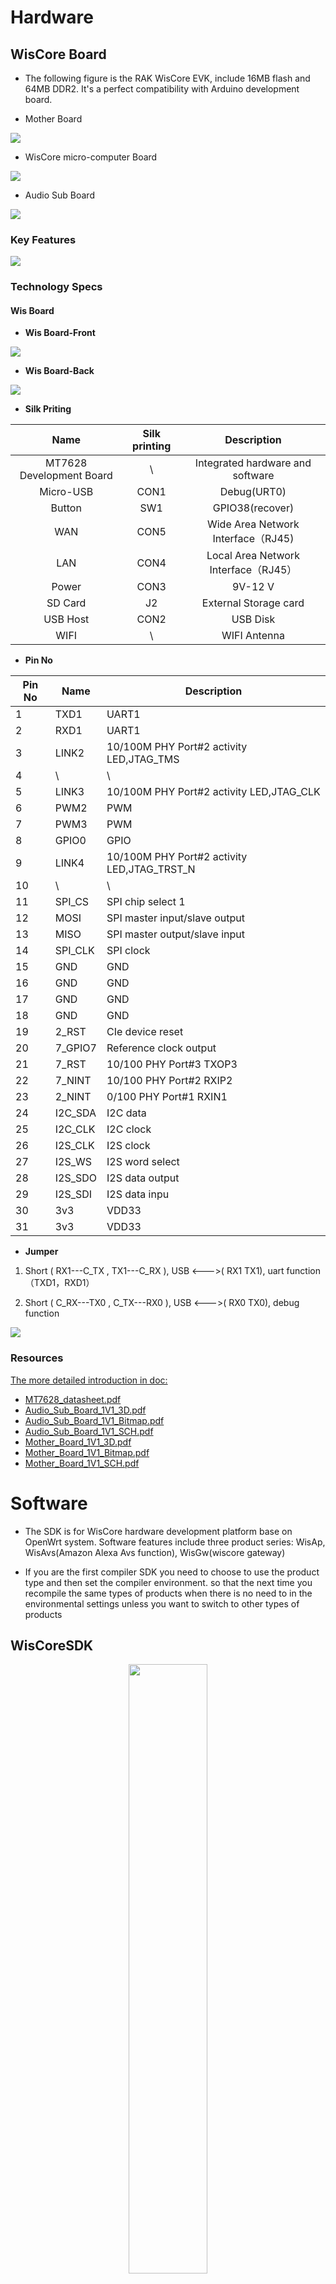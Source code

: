 # Hardware

## WisCore Board

* The following figure is the RAK WisCore EVK, include 16MB flash and 64MB DDR2. It's a perfect compatibility with Arduino development board.

* Mother Board

![](https://github.com/RAKWireless/wiscore/raw/master/img/inf_reg_pic8.png)

* WisCore micro-computer Board

![](https://github.com/RAKWireless/wiscore/raw/master/img/inf_reg_pic9.png)

* Audio Sub Board

![](https://github.com/RAKWireless/wiscore/raw/master/img/inf_reg_pic6.png/)






### **Key Features**
<TBD>

![](https://github.com/RAKWireless/wiscore/raw/master/img/key_features.png)




### Technology Specs
<TBD>

#### Wis Board

* **Wis Board-Front**

![](https://github.com/RAKWireless/wiscore/raw/master/img/inf_reg_pic2.png)

* **Wis Board-Back**

![](https://github.com/RAKWireless/wiscore/raw/master/img/inf_reg_pic3.png)


* **Silk Priting**

| Name | Silk printing |  Description |
| :------: | :----: | :-----------: |
| MT7628 Development Board | \ | Integrated hardware and software |
| Micro-USB	| CON1 	| Debug(URT0) |
| Button 	| SW1 	| GPIO38(recover)			  |
| WAN 	 | CON5 	| Wide Area Network Interface（RJ45) |
| LAN 	 | CON4 	| Local Area Network Interface（RJ45）|
| Power	 | CON3 	| 9V-12 V			  |
| SD Card | J2 	| External Storage card			  |
| USB Host | CON2 	| USB Disk			  |
| WIFI 	 | \ 	| WIFI Antenna			  |


* **Pin No**

| Pin No | Name | Description |
| ------ | ---- | ----------- |
| 1 	 | TXD1 	| UART1 |
| 2 	 | RXD1 	| UART1	|
| 3 	 | LINK2 	| 10/100M PHY Port#2 activity LED,JTAG_TMS |
| 4 	 | \    	| \ |
| 5 	 | LINK3 	| 10/100M PHY Port#2 activity LED,JTAG_CLK			  |
| 6 	 | PWM2 	| PWM			  |
| 7 	 | PWM3 	| PWM		  |
| 8 	 | GPIO0 	| GPIO			  |
| 9 	 | LINK4 	| 10/100M PHY Port#2 activity LED,JTAG_TRST_N			  |
| 10 	 | \ 	| \			  |
| 11	 | SPI_CS 	| SPI chip select 1			  |
| 12 	 | MOSI 	| SPI master input/slave output			  |
| 13 	 | MISO 	| SPI master output/slave input			  |
| 14 	 | SPI_CLK 	| SPI clock			  |
| 15 	 | GND 	| GND			  |
| 16 	 | GND 	| GND		  |
| 17	 | GND 	| GND			  |
| 18 	 | GND 	| GND			  |
| 19 	 | 2_RST 	| CIe device reset		  |
| 20 	 | 7_GPIO7 	| Reference clock output			  |
| 21 	 | 7_RST 	| 10/100 PHY Port#3 TXOP3		  |
| 22 	 | 7_NINT 	| 10/100 PHY Port#2 RXIP2		  |
| 23	 | 2_NINT	| 0/100 PHY Port#1 RXIN1		  |
| 24 	 | I2C_SDA 	| I2C data			  |
| 25 	 | I2C_CLK	| I2C clock		  |
| 26 	 | I2S_CLK 	| I2S clock		  |
| 27 	 | I2S_WS	| I2S word select			  |
| 28	 | I2S_SDO	| I2S data output			  |
| 29 	 | I2S_SDI 	| I2S data inpu			  |
| 30 	 | 3v3 	| VDD33			  |
| 31 	 | 3v3 	| VDD33			  |


* **Jumper**

1. Short ( RX1---C_TX , TX1---C_RX ), USB <--->( RX1 TX1), uart function（TXD1，RXD1）

2. Short ( C_RX---TX0 , C_TX---RX0 ), USB <--->( RX0 TX0), debug function

![](https://github.com/RAKWireless/wiscore/raw/master/img/inf_reg_pic4.png)



### Resources
<TBD>

[The more detailed introduction in doc:](https://github.com/RAKWireless/wiscore/raw/master/Doc/)

* [MT7628_datasheet.pdf](https://github.com/RAKWireless/wiscore/blob/master/Doc/MT7628_datasheet.pdf)
* [Audio_Sub_Board_1V1_3D.pdf](https://github.com/RAKWireless/wiscore/blob/master/Doc/Audio_Sub_Board_1V1_3D.pdf)
* [Audio_Sub_Board_1V1_Bitmap.pdf](https://github.com/RAKWireless/wiscore/blob/master/Doc/Audio_Sub_Board_1V1_Bitmap.pdf)
* [Audio_Sub_Board_1V1_SCH.pdf](https://github.com/RAKWireless/wiscore/blob/master/Doc/Audio_Sub_Board_1V1_SCH.pdf)
* [Mother_Board_1V1_3D.pdf](https://github.com/RAKWireless/wiscore/blob/master/Doc/Mother_Board_1V1_3D.pdf)
* [Mother_Board_1V1_Bitmap.pdf](https://github.com/RAKWireless/wiscore/blob/master/Doc/Mother_Board_1V1_Bitmap.pdf)
* [Mother_Board_1V1_SCH.pdf](https://github.com/RAKWireless/wiscore/blob/master/Doc/Mother_Board_1V1_SCH.pdf)

# Software

+ The SDK is for WisCore hardware development platform base on OpenWrt system. Software features include three product series: WisAp, WisAvs(Amazon Alexa Avs function), WisGw(wiscore gateway)

+ If you are the first compiler SDK you need to choose to use the product type and then set the compiler environment. so that the next time you recompile the same types of products when there is no need to in the environmental settings unless you want to switch to other types of products

## WisCoreSDK
<div align=center><img src="https://github.com/RAKWireless/get_started_with_wiscore/blob/master/img/openwrtlogo.png?raw=true" width="50%" height="50%"></div>

WisCore runs a open-source distribution of embedded Linux called [OpenWrt](https://github.com/sevencheng798/wiscore) on WisCore Board Module.
